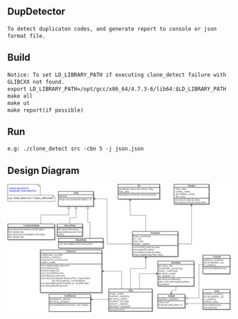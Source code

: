 ## DupDetector  
```  
To detect duplicaton codes, and generate report to console or json format file.  
```  
## Build  
```  
Notice: To set LD_LIBRARY_PATH if executing clone_detect failure with GLIBCXX not found.  
export LD_LIBRARY_PATH=/opt/gcc/x86_64/4.7.3-6/lib64:$LD_LIBRARY_PATH  
make all  
make ut  
make report(if possible)  
```  
## Run  
```  
e.g: ./clone_detect src -cbn 5 -j json.json  
```  
## Design Diagram  
![](diagram/dup.png)  
